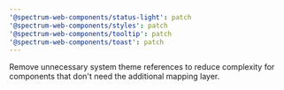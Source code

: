 ```yaml
---
'@spectrum-web-components/status-light': patch
'@spectrum-web-components/styles': patch
'@spectrum-web-components/tooltip': patch
'@spectrum-web-components/toast': patch
---
```


Remove unnecessary system theme references to reduce complexity for components that don't need the additional mapping layer.
